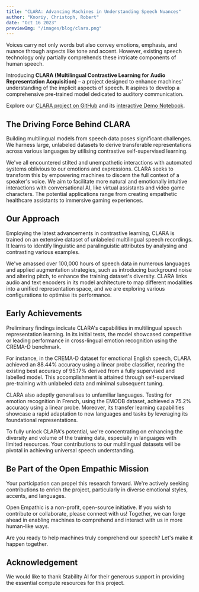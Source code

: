 ```yaml
---
title: "CLARA: Advancing Machines in Understanding Speech Nuances"
author: "Knoriy, Christoph, Robert"
date: "Oct 16 2023"
previewImg: "/images/blog/clara.png"
---
```


Voices carry not only words but also convey emotions, emphasis, and nuance through aspects like tone and accent. However, existing speech technology only partially comprehends these intricate components of human speech.

Introducing **CLARA (Multilingual Contrastive Learning for Audio Representation Acquisition)** – a project designed to enhance machines' understanding of the implicit aspects of speech. It aspires to develop a comprehensive pre-trained model dedicated to auditory communication.

Explore our [CLARA project on GitHub](https://github.com/knoriy/CLARA) and its [interactive Demo Notebook](https://github.com/knoriy/CLARA/blob/master/clara/demo.ipynb).

## The Driving Force Behind CLARA

Building multilingual models from speech data poses significant challenges. We harness large, unlabeled datasets to derive transferable representations across various languages by utilising contrastive self-supervised learning.

We've all encountered stilted and unempathetic interactions with automated systems oblivious to our emotions and expressions. CLARA seeks to transform this by empowering machines to discern the full context of a speaker's voice. We aim to facilitate more natural and emotionally intuitive interactions with conversational AI, like virtual assistants and video game characters. The potential applications range from creating empathetic healthcare assistants to immersive gaming experiences.

## Our Approach

Employing the latest advancements in contrastive learning, CLARA is trained on an extensive dataset of unlabeled multilingual speech recordings. It learns to identify linguistic and paralinguistic attributes by analysing and contrasting various examples.

We've amassed over 100,000 hours of speech data in numerous languages and applied augmentation strategies, such as introducing background noise and altering pitch, to enhance the training dataset's diversity. CLARA links audio and text encoders in its model architecture to map different modalities into a unified representation space, and we are exploring various configurations to optimise its performance.

## Early Achievements

Preliminary findings indicate CLARA's capabilities in multilingual speech representation learning. In its initial tests, the model showcased competitive or leading performance in cross-lingual emotion recognition using the CREMA-D benchmark.

For instance, in the CREMA-D dataset for emotional English speech, CLARA achieved an 88.44% accuracy using a linear probe classifier, nearing the existing best accuracy of 95.17% derived from a fully supervised and labelled model. This accomplishment is attained through self-supervised pre-training with unlabeled data and minimal subsequent tuning.

CLARA also adeptly generalises to unfamiliar languages. Testing for emotion recognition in French, using the EMODB dataset, achieved a 75.2% accuracy using a linear probe. Moreover, its transfer learning capabilities showcase a rapid adaptation to new languages and tasks by leveraging its foundational representations.

To fully unlock CLARA's potential, we're concentrating on enhancing the diversity and volume of the training data, especially in languages with limited resources. Your contributions to our multilingual datasets will be pivotal in achieving universal speech understanding.

## Be Part of the Open Empathic Mission

Your participation can propel this research forward. We're actively seeking contributions to enrich the project, particularly in diverse emotional styles, accents, and languages.

Open Empathic is a non-profit, open-source initiative. If you wish to contribute or collaborate, please connect with us! Together, we can forge ahead in enabling machines to comprehend and interact with us in more human-like ways.

Are you ready to help machines truly comprehend our speech? Let's make it happen together.

## Acknowledgement

We would like to thank Stability AI for their generous support in providing the essential compute resources for this project.
